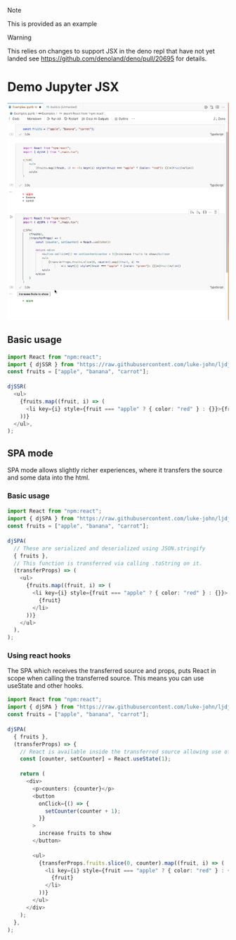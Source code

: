 > [!NOTE]
> This is provided as an example 

> [!WARNING]
> This relies on changes to support JSX in the deno repl that have not yet landed
> see https://github.com/denoland/deno/pull/20695 for details.

# Demo Jupyter JSX

![Gif showing jupyter with jsx being rendered and interacted with](<Screen Recording 2023-09-27 at 5.30.36 pm.gif>)

## Basic usage

```ts
import React from "npm:react";
import { djSSR } from "https://raw.githubusercontent.com/luke-john/ljdj/master/main.ts";
const fruits = ["apple", "banana", "carrot"];

djSSR(
  <ul>
    {fruits.map((fruit, i) => (
      <li key={i} style={fruit === "apple" ? { color: "red" } : {}}>{fruit}</li>
    ))}
  </ul>,
);
```

## SPA mode

SPA mode allows slightly richer experiences, where it transfers the source and
some data into the html.

### Basic usage

```ts
import React from "npm:react";
import { djSPA } from "https://raw.githubusercontent.com/luke-john/ljdj/master/main.tsx";
const fruits = ["apple", "banana", "carrot"];

djSPA(
  // These are serialized and deserialized using JSON.stringify
  { fruits },
  // This function is transferred via calling .toString on it.
  (transferProps) => (
    <ul>
      {fruits.map((fruit, i) => (
        <li key={i} style={fruit === "apple" ? { color: "red" } : {}}>
          {fruit}
        </li>
      ))}
    </ul>
  ),
);
```

### Using react hooks

The SPA which receives the transferred source and props, puts React in scope
when calling the transferred source. This means you can use useState and other
hooks.

```ts
import React from "npm:react";
import { djSPA } from "https://raw.githubusercontent.com/luke-john/ljdj/master/main.tsx";
const fruits = ["apple", "banana", "carrot"];

djSPA(
  { fruits },
  (transferProps) => {
    // React is available inside the transferred source allowing use of react hooks.
    const [counter, setCounter] = React.useState(1);

    return (
      <div>
        <p>counters: {counter}</p>
        <button
          onClick={() => {
            setCounter(counter + 1);
          }}
        >
          increase fruits to show
        </button>

        <ul>
          {transferProps.fruits.slice(0, counter).map((fruit, i) => (
            <li key={i} style={fruit === "apple" ? { color: "red" } : {}}>
              {fruit}
            </li>
          ))}
        </ul>
      </div>
    );
  },
);
```
